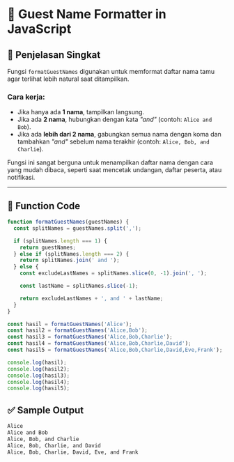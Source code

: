 
# 🎉 Guest Name Formatter in JavaScript

## 📝 Penjelasan Singkat 

Fungsi `formatGuestNames` digunakan untuk memformat daftar nama tamu agar terlihat lebih natural saat ditampilkan.

### Cara kerja:
- Jika hanya ada **1 nama**, tampilkan langsung.
- Jika ada **2 nama**, hubungkan dengan kata _"and"_ (contoh: `Alice and Bob`).
- Jika ada **lebih dari 2 nama**, gabungkan semua nama dengan koma dan tambahkan _"and"_ sebelum nama terakhir (contoh: `Alice, Bob, and Charlie`).

Fungsi ini sangat berguna untuk menampilkan daftar nama dengan cara yang mudah dibaca, seperti saat mencetak undangan, daftar peserta, atau notifikasi.

---

## 📌 Function Code

```javascript
function formatGuestNames(guestNames) {
  const splitNames = guestNames.split(',');

  if (splitNames.length === 1) {
    return guestNames;
  } else if (splitNames.length === 2) {
    return splitNames.join(' and ');
  } else {
    const excludeLastNames = splitNames.slice(0, -1).join(', ');

    const lastName = splitNames.slice(-1);

    return excludeLastNames + ', and ' + lastName;
  }
}

const hasil = formatGuestNames('Alice');
const hasil2 = formatGuestNames('Alice,Bob');
const hasil3 = formatGuestNames('Alice,Bob,Charlie');
const hasil4 = formatGuestNames('Alice,Bob,Charlie,David');
const hasil5 = formatGuestNames('Alice,Bob,Charlie,David,Eve,Frank');

console.log(hasil);
console.log(hasil2);
console.log(hasil3);
console.log(hasil4);
console.log(hasil5);
```

## ✅ Sample Output

```bash
Alice
Alice and Bob
Alice, Bob, and Charlie
Alice, Bob, Charlie, and David
Alice, Bob, Charlie, David, Eve, and Frank
```


